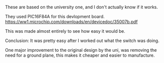 These are based on the university one, and I don't actually know if it works.

They used PIC16F84A for this devlopment board. https://ww1.microchip.com/downloads/en/devicedoc/35007b.pdf

This was made almost entirely to see how easy it would be.

Conclusion: It was pretty easy after I worked out what the switch was doing.

One major improvement to the original design by the uni, was removing the need for a ground plane, this makes it cheaper and easier to manufacture.
